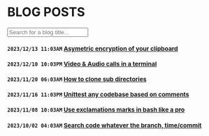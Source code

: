 # BLOG POSTS <small id="blog-count" />

<input type="text" id="inp" placeholder="Search for a blog title..."/>

### `2023/12/13 11:03AM` [Asymetric encryption of your clipboard](/blogs/asymetric-encryption-of-your-clipboard)
### `2023/12/10 10:03PM` [Video & Audio calls in a terminal](/blogs/video-audio-conferencing-in-your-terminal)
### `2023/11/20 06:03AM` [How to clone sub directories](/blogs/how-to-clone-sub-directory-from-a-served-git-repository)
### `2023/11/16 11:03PM` [Unittest any codebase based on comments](/blogs/unittest-any-codebase-with-comments)
### `2023/11/08 10:03AM` [Use exclamations marks in bash like a pro](/blogs/how-to-use-exclamations-marks-in-bash-like-a-pro)
### `2023/10/02 04:03AM` [Search code whatever the branch, time/commit](/blogs/how-to-search-for-code-whatever-branch-time-or-commit)
